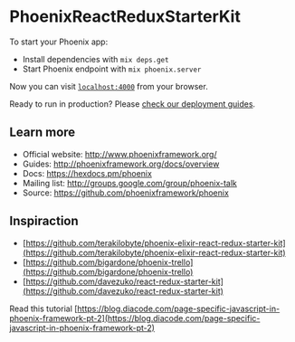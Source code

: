# PhoenixReactReduxStarterKit

To start your Phoenix app:

  * Install dependencies with `mix deps.get`
  * Start Phoenix endpoint with `mix phoenix.server`

Now you can visit [`localhost:4000`](http://localhost:4000) from your browser.

Ready to run in production? Please [check our deployment guides](http://www.phoenixframework.org/docs/deployment).

## Learn more

  * Official website: http://www.phoenixframework.org/
  * Guides: http://phoenixframework.org/docs/overview
  * Docs: https://hexdocs.pm/phoenix
  * Mailing list: http://groups.google.com/group/phoenix-talk
  * Source: https://github.com/phoenixframework/phoenix

## Inspiraction
- [https://github.com/terakilobyte/phoenix-elixir-react-redux-starter-kit](https://github.com/terakilobyte/phoenix-elixir-react-redux-starter-kit)
- [https://github.com/bigardone/phoenix-trello](https://github.com/bigardone/phoenix-trello)
- [https://github.com/davezuko/react-redux-starter-kit](https://github.com/davezuko/react-redux-starter-kit)

Read this tutorial [https://blog.diacode.com/page-specific-javascript-in-phoenix-framework-pt-2](https://blog.diacode.com/page-specific-javascript-in-phoenix-framework-pt-2)
